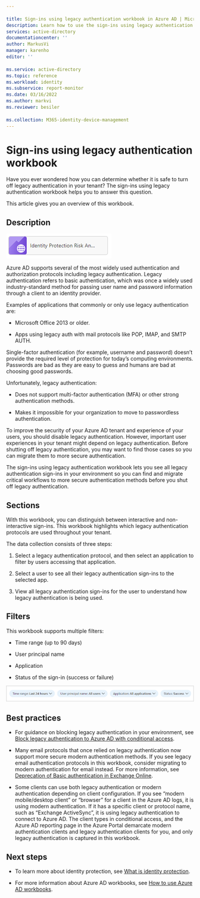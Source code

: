 ```yaml
---

title: Sign-ins using legacy authentication workbook in Azure AD | Microsoft Docs
description: Learn how to use the sign-ins using legacy authentication workbook.
services: active-directory
documentationcenter: ''
author: MarkusVi
manager: karenho
editor: ''

ms.service: active-directory
ms.topic: reference
ms.workload: identity
ms.subservice: report-monitor
ms.date: 03/16/2022
ms.author: markvi
ms.reviewer: besiler 

ms.collection: M365-identity-device-management
---
```


# Sign-ins using legacy authentication workbook

Have you ever wondered how you can determine whether it is safe to turn off legacy authentication in your tenant? The sign-ins using legacy authentication workbook helps you to answer this question.

This article gives you an overview of this workbook.


## Description

![Workbook category](./media/workbook-risk-analysis/workbook-category.png)

Azure AD supports several of the most widely used authentication and authorization protocols including legacy authentication. Legacy authentication refers to basic authentication, which was once a widely used industry-standard method for passing user name and password information through a client to an identity provider.

Examples of applications that commonly or only use legacy authentication are:

- Microsoft Office 2013 or older.

- Apps using legacy auth with mail protocols like POP, IMAP, and SMTP AUTH.


Single-factor authentication (for example, username and password) doesn’t provide the required level of protection for today’s computing environments. Passwords are bad as they are easy to guess and humans are bad at choosing good passwords. 


Unfortunately, legacy authentication:

- Does not support multi-factor authentication (MFA) or other strong authentication methods.

- Makes it impossible for your organization to move to passwordless authentication. 

To improve the security of your Azure AD tenant and experience of your users, you should disable legacy authentication. However, important user experiences in your tenant might depend on legacy authentication. Before shutting off legacy authentication, you may want to find those cases so you can migrate them to more secure authentication. 

The sign-ins using legacy authentication workbook lets you see all legacy authentication sign-ins in your environment so you can find and migrate critical workflows to more secure authentication methods before you shut off legacy authentication.

 
 

## Sections

With this workbook, you can distinguish between interactive and non-interactive sign-ins. This workbook highlights which legacy authentication protocols are used throughout your tenant. 

The data collection consists of three steps:

1. Select a legacy authentication protocol, and then select an application to filter by users accessing that application.

2. Select a user to see all their legacy authentication sign-ins to the selected app.

3. View all legacy authentication sign-ins for the user to understand how legacy authentication is being used.



 


## Filters


This workbook supports multiple filters:


- Time range (up to 90 days)

- User principal name

- Application

- Status of the sign-in (success or failure)


![Filter options](./media/workbook-legacy-authentication/filter-options.png)


## Best practices


- For guidance on blocking legacy authentication in your environment, see [Block legacy authentication to Azure AD with conditional access](../conditional-access/block-legacy-authentication.md).

- Many email protocols that once relied on legacy authentication now support more secure modern authentication methods. If you see legacy email authentication protocols in this workbook, consider migrating to modern authentication for email instead. For more information, see [Deprecation of Basic authentication in Exchange Online](/exchange/clients-and-mobile-in-exchange-online/deprecation-of-basic-authentication-exchange-online).

- Some clients can use both legacy authentication or modern authentication depending on client configuration. If you see “modern mobile/desktop client” or “browser” for a client in the Azure AD logs, it is using modern authentication. If it has a specific client or protocol name, such as “Exchange ActiveSync”, it is using legacy authentication to connect to Azure AD. The client types in conditional access, and the Azure AD reporting page in the Azure Portal demarcate modern authentication clients and legacy authentication clients for you, and only legacy authentication is captured in this workbook. 


## Next steps

- To learn more about identity protection, see [What is identity protection](../identity-protection/overview-identity-protection.md). 

- For more information about Azure AD workbooks, see [How to use Azure AD workbooks](howto-use-azure-monitor-workbooks.md).
